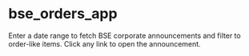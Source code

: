 # bse_orders_app
Enter a date range to fetch BSE corporate announcements and filter to order-like items. Click any link to open the announcement.
